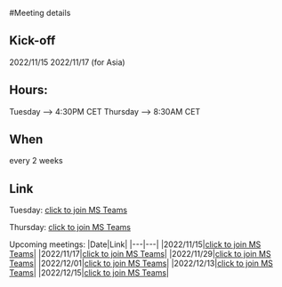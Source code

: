 #Meeting details
## Kick-off
2022/11/15
2022/11/17 (for Asia)

## Hours:

Tuesday --> 4:30PM CET
Thursday --> 8:30AM CET

## When
every 2 weeks

## Link

Tuesday:
[click to join MS Teams](https://teams.microsoft.com/l/meetup-join/19%3ameeting_ZWQ4OGE0ZGUtYjY2MC00MjBiLWFmYzItNWRjMmQyN2JjYmZl%40thread.v2/0?context=%7b%22Tid%22%3a%22a1859c9b-6466-499c-adbc-ddbcb69c97dd%22%2c%22Oid%22%3a%227716fdb3-6a83-4680-90c5-a32f08253ae4%22%7d)

Thursday:
[click to join MS Teams](https://teams.microsoft.com/l/meetup-join/19%3ameeting_NzIxMmIzM2YtYTU3ZS00NDUwLTg0MTktZjExNmVlZjU3ZDA1%40thread.v2/0?context=%7b%22Tid%22%3a%22a1859c9b-6466-499c-adbc-ddbcb69c97dd%22%2c%22Oid%22%3a%227716fdb3-6a83-4680-90c5-a32f08253ae4%22%7d)

Upcoming meetings:
|Date|Link|
|---|---|
|2022/11/15|[click to join MS Teams](https://teams.microsoft.com/l/meetup-join/19%3ameeting_ZWQ4OGE0ZGUtYjY2MC00MjBiLWFmYzItNWRjMmQyN2JjYmZl%40thread.v2/0?context=%7b%22Tid%22%3a%22a1859c9b-6466-499c-adbc-ddbcb69c97dd%22%2c%22Oid%22%3a%227716fdb3-6a83-4680-90c5-a32f08253ae4%22%7d)|
|2022/11/17|[click to join MS Teams](https://teams.microsoft.com/l/meetup-join/19%3ameeting_NzIxMmIzM2YtYTU3ZS00NDUwLTg0MTktZjExNmVlZjU3ZDA1%40thread.v2/0?context=%7b%22Tid%22%3a%22a1859c9b-6466-499c-adbc-ddbcb69c97dd%22%2c%22Oid%22%3a%227716fdb3-6a83-4680-90c5-a32f08253ae4%22%7d)|
|2022/11/29|[click to join MS Teams](https://teams.microsoft.com/l/meetup-join/19%3ameeting_ZWQ4OGE0ZGUtYjY2MC00MjBiLWFmYzItNWRjMmQyN2JjYmZl%40thread.v2/0?context=%7b%22Tid%22%3a%22a1859c9b-6466-499c-adbc-ddbcb69c97dd%22%2c%22Oid%22%3a%227716fdb3-6a83-4680-90c5-a32f08253ae4%22%7d)|
|2022/12/01|[click to join MS Teams](https://teams.microsoft.com/l/meetup-join/19%3ameeting_NzIxMmIzM2YtYTU3ZS00NDUwLTg0MTktZjExNmVlZjU3ZDA1%40thread.v2/0?context=%7b%22Tid%22%3a%22a1859c9b-6466-499c-adbc-ddbcb69c97dd%22%2c%22Oid%22%3a%227716fdb3-6a83-4680-90c5-a32f08253ae4%22%7d)|
|2022/12/13|[click to join MS Teams](https://teams.microsoft.com/l/meetup-join/19%3ameeting_ZWQ4OGE0ZGUtYjY2MC00MjBiLWFmYzItNWRjMmQyN2JjYmZl%40thread.v2/0?context=%7b%22Tid%22%3a%22a1859c9b-6466-499c-adbc-ddbcb69c97dd%22%2c%22Oid%22%3a%227716fdb3-6a83-4680-90c5-a32f08253ae4%22%7d)|
|2022/12/15|[click to join MS Teams](https://teams.microsoft.com/l/meetup-join/19%3ameeting_NzIxMmIzM2YtYTU3ZS00NDUwLTg0MTktZjExNmVlZjU3ZDA1%40thread.v2/0?context=%7b%22Tid%22%3a%22a1859c9b-6466-499c-adbc-ddbcb69c97dd%22%2c%22Oid%22%3a%227716fdb3-6a83-4680-90c5-a32f08253ae4%22%7d)|